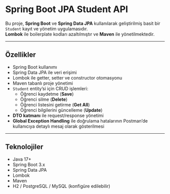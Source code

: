 # Spring Boot JPA Student API

Bu proje, **Spring Boot** ve **Spring Data JPA** kullanılarak geliştirilmiş basit bir `Student` kayıt ve yönetim uygulamasıdır.  
**Lombok** ile boilerplate kodları azaltılmıştır ve **Maven** ile yönetilmektedir.  

---

## Özellikler

- Spring Boot kullanımı  
- Spring Data JPA ile veri erişimi  
- Lombok ile getter, setter ve constructor otomasyonu  
- Maven tabanlı proje yönetimi  
- `Student` entity’si için CRUD işlemleri:  
  - Öğrenci kaydetme (**Save**)  
  - Öğrenci silme (**Delete**)  
  - Öğrenci listesini getirme (**Get All**)  
  - Öğrenci bilgilerini güncelleme (**Update**)  
- **DTO katmanı** ile request/response yönetimi  
- **Global Exception Handling** ile doğrulama hatalarının Postman’de kullanıcıya detaylı mesaj olarak gösterilmesi  

---

## Teknolojiler

- Java 17+  
- Spring Boot 3.x  
- Spring Data JPA  
- Lombok  
- Maven  
- H2 / PostgreSQL / MySQL (konfigüre edilebilir)  
